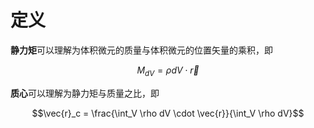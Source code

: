 
# 定义

**静力矩**可以理解为体积微元的质量与体积微元的位置矢量的乘积，即

$$ M_{dV} = \rho dV \cdot \vec{r} $$

**质心**可以理解为静力矩与质量之比，即

$$\vec{r}_c = \frac{\int_V \rho dV \cdot \vec{r}}{\int_V \rho dV}$$
